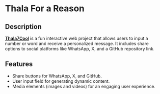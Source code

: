 # Thala For a Reason

## Description
**[Thala7Cool](https://thala7cool.vercel.app/)** is a fun interactive web project that allows users to input a number or word and receive a personalized message. It includes share options to social platforms like WhatsApp, X, and a GitHub repository link.

## Features
- Share buttons for WhatsApp, X, and GitHub.
- User input field for generating dynamic content.
- Media elements (images and videos) for an engaging user experience.
